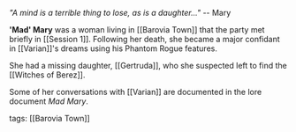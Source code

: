 *"A mind is a terrible thing to lose, as is a daughter..."* -- Mary


**'Mad' Mary** was a woman living in [[Barovia Town]] that the party met briefly in [[Session 1]]. Following her death, she became a major confidant in [[Varian]]'s dreams using his Phantom Rogue features.

She had a missing daughter, [[Gertruda]], who she suspected left to find the [[Witches of Berez]].

Some of her conversations with [[Varian]] are documented in the lore document *Mad Mary*.

tags: [[Barovia Town]]